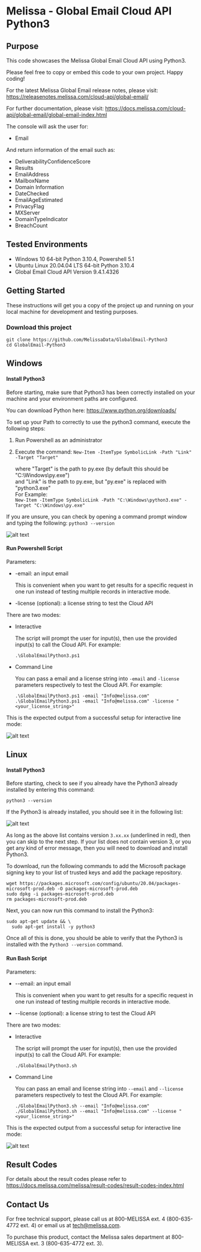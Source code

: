 # Melissa - Global Email Cloud API Python3
 
## Purpose
This code showcases the Melissa Global Email Cloud API using Python3.

Please feel free to copy or embed this code to your own project. Happy coding!

For the latest Melissa Global Email release notes, please visit: https://releasenotes.melissa.com/cloud-api/global-email/

For further documentation, please visit: https://docs.melissa.com/cloud-api/global-email/global-email-index.html

The console will ask the user for:

- Email

And return information of the email such as:

- DeliverabilityConfidenceScore
- Results
- EmailAddress
- MailboxName
- Domain Information
- DateChecked
- EmailAgeEstimated
- PrivacyFlag
- MXServer
- DomainTypeIndicator
- BreachCount

## Tested Environments
- Windows 10 64-bit Python 3.10.4, Powershell 5.1
- Ubuntu Linux 20.04.04 LTS 64-bit Python 3.10.4
- Global Email Cloud API Version 9.4.1.4326

## Getting Started
These instructions will get you a copy of the project up and running on your local machine for development and testing purposes.

### Download this project
```
git clone https://github.com/MelissaData/GlobalEmail-Python3
cd GlobalEmail-Python3
```

## Windows

#### Install Python3
Before starting, make sure that Python3 has been correctly installed on your machine and your environment paths are configured. 

You can download Python here: 
https://www.python.org/downloads/

To set up your Path to correctly to use the python3 command, execute the following steps:
1) Run Powershell as an administrator 
2) Execute the command: 
`New-Item -ItemType SymbolicLink -Path "Link" -Target "Target"`

    where "Target" is the path to py.exe (by default this should be "C:\Windows\py.exe")\
    and "Link" is the path to py.exe, but "py.exe" is replaced with "python3.exe"\
    For Example:\
    `New-Item -ItemType SymbolicLink -Path "C:\Windows\python3.exe" -Target "C:\Windows\py.exe"`

If you are unsure, you can check by opening a command prompt window and typing the following:
`python3 --version`

![alt text](/screenshots/python_version.png)

#### Run Powershell Script
Parameters:
- -email: an input email

  This is convenient when you want to get results for a specific request in one run instead of testing multiple records in interactive mode.  

- -license (optional): a license string to test the Cloud API

There are two modes:

- Interactive 

	The script will prompt the user for input(s), then use the provided input(s) to call the Cloud API. For example:
	```
	.\GlobalEmailPython3.ps1
	```

- Command Line 

	You can pass a email and a license string into `-email` and `-license` parameters respectively to test the Cloud API. For example:
	```
    .\GlobalEmailPython3.ps1 -email "Info@melissa.com"
    .\GlobalEmailPython3.ps1 -email "Info@melissa.com" -license "<your_license_string>"
    ```

This is the expected output from a successful setup for interactive line mode:

![alt text](/screenshots/output.png)

## Linux

#### Install Python3
Before starting, check to see if you already have the Python3 already installed by entering this command:

`python3 --version`

If the Python3 is already installed, you should see it in the following list:

![alt text](/screenshots/python_version2.png)

As long as the above list contains version `3.xx.xx` (underlined in red), then you can skip to the next step. If your list does not contain version 3, or you get any kind of error message, then you will need to download and install Python3.

To download, run the following commands to add the Microsoft package signing key to your list of trusted keys and add the package repository.

```
wget https://packages.microsoft.com/config/ubuntu/20.04/packages-microsoft-prod.deb -O packages-microsoft-prod.deb
sudo dpkg -i packages-microsoft-prod.deb
rm packages-microsoft-prod.deb
```

Next, you can now run this command to install the Python3:

```
sudo apt-get update && \
  sudo apt-get install -y python3
```

Once all of this is done, you should be able to verify that the Python3 is installed with the `Python3 --version` command.

#### Run Bash Script
Parameters:
- --email: an input email

  This is convenient when you want to get results for a specific request in one run instead of testing multiple records in interactive mode.  

- --license (optional): a license string to test the Cloud API

There are two modes:

- Interactive 

	The script will prompt the user for input(s), then use the provided input(s) to call the Cloud API. For example:
	```
	./GlobalEmailPython3.sh
	```

- Command Line 

	You can pass an email and license string into `--email` and `--license` parameters respectively to test the Cloud API. For example:
	```
    ./GlobalEmailPython3.sh --email "Info@melissa.com"
    ./GlobalEmailPython3.sh --email "Info@melissa.com" --license "<your_license_string>"
    ```

This is the expected output from a successful setup for interactive line mode:

![alt text](/screenshots/output2.png)

## Result Codes
For details about the result codes please refer to https://docs.melissa.com/melissa/result-codes/result-codes-index.html

## Contact Us
For free technical support, please call us at 800-MELISSA ext. 4 (800-635-4772 ext. 4) or email us at tech@melissa.com.

To purchase this product, contact the Melissa sales department at 800-MELISSA ext. 3 (800-635-4772 ext. 3).